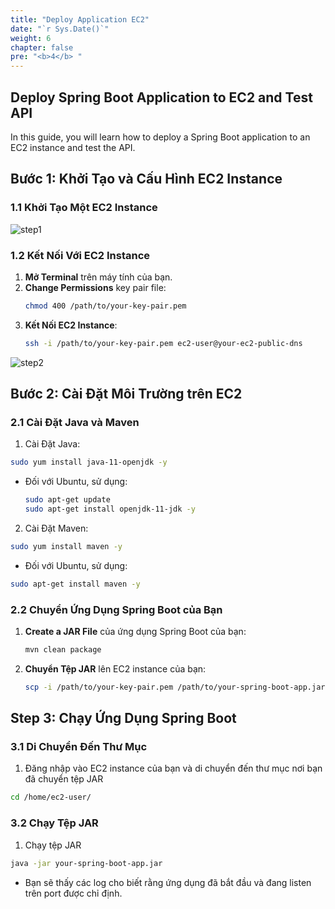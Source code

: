 ```yaml
---
title: "Deploy Application EC2"
date: "`r Sys.Date()`"
weight: 6
chapter: false
pre: "<b>4</b> "
---
```


## Deploy Spring Boot Application to EC2 and Test API

In this guide, you will learn how to deploy a Spring Boot application to an EC2 instance and test the API.


## Bước 1: Khởi Tạo và Cấu Hình EC2 Instance

### 1.1  Khởi Tạo Một EC2 Instance
![step1](/images/4.s3/ec2/step1.png)
### 1.2 Kết Nối Với EC2 Instance

1. **Mở Terminal** trên máy tính của bạn.
2. **Change Permissions** key pair file:
   ```bash
   chmod 400 /path/to/your-key-pair.pem
    ```
3. **Kết Nối EC2 Instance**:
   ```bash 
   ssh -i /path/to/your-key-pair.pem ec2-user@your-ec2-public-dns
    ```
![step2](/images/4.s3/ec2/step2.png)

## Bước 2: Cài Đặt Môi Trường trên EC2

### 2.1  Cài Đặt Java và Maven
1. Cài Đặt Java:
```bash
sudo yum install java-11-openjdk -y
```
- Đối với Ubuntu, sử dụng:
   ```bash
   sudo apt-get update
   sudo apt-get install openjdk-11-jdk -y
   ```
2. Cài Đặt Maven:
```bash
sudo yum install maven -y
```
- Đối với Ubuntu, sử dụng:
```bash
sudo apt-get install maven -y
```
###  2.2 Chuyển Ứng Dụng Spring Boot của Bạn
1. **Create a JAR File** của ứng dụng Spring Boot của bạn:
   ```bash
   mvn clean package
   ```
2. **Chuyển Tệp JAR** lên EC2 instance của bạn:
   ```bash
   scp -i /path/to/your-key-pair.pem /path/to/your-spring-boot-app.jar ec2-user@your-ec2-public-dns:/home/ec2-user/
    ```
## Step 3: Chạy Ứng Dụng Spring Boot
### 3.1 Di Chuyển Đến Thư Mục
1. Đăng nhập vào EC2 instance của bạn và di chuyển đến thư mục nơi bạn đã chuyển tệp JAR
```bash
cd /home/ec2-user/
```
### 3.2 Chạy Tệp JAR
1. Chạy tệp JAR
```bash
java -jar your-spring-boot-app.jar
```
- Bạn sẽ thấy các log cho biết rằng ứng dụng đã bắt đầu và đang listen trên port được chỉ định.